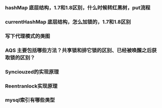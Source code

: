 ### hashMap 底层结构，1.7和1.8区别，什么时候转红黑树，put流程
### currentHashMap 底层结构，怎么加锁的，1.7和1.8区别
### 写下代理模式的类图
### AQS 主要包括哪些方法？共享锁和排它锁的区别、已经被唤醒之后获取锁的区别？
### Synciouzed的实现原理
### Reentranlock实现原理
### mysql索引有哪些类型
